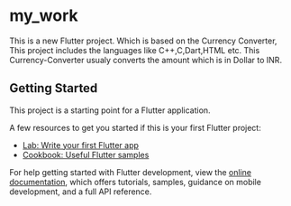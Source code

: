 # my_work

This is a new Flutter project.
Which is based on the Currency Converter, This project includes the languages like C++,C,Dart,HTML etc.
This Currency-Converter usualy converts the amount which is in Dollar to INR.

## Getting Started

This project is a starting point for a Flutter application.

A few resources to get you started if this is your first Flutter project:

- [Lab: Write your first Flutter app](https://docs.flutter.dev/get-started/codelab)
- [Cookbook: Useful Flutter samples](https://docs.flutter.dev/cookbook)

For help getting started with Flutter development, view the
[online documentation](https://docs.flutter.dev/), which offers tutorials,
samples, guidance on mobile development, and a full API reference.
